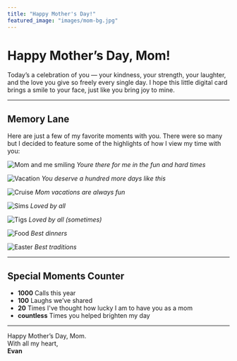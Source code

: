 ```yaml
---
title: "Happy Mother's Day!"
featured_image: "images/mom-bg.jpg"
---
```


# Happy Mother’s Day, Mom!

Today’s a celebration of you — your kindness, your strength, your laughter, and the love you give so freely every single day. I hope this little digital card brings a smile to your face, just like you bring joy to mine.

---

## Memory Lane

Here are just a few of my favorite moments with you. There were so many but I decided to feature some of the highlights of how I view my time with you:

![Mom and me smiling](images/mom1.JPG)
_Youre there for me in the fun and hard times_

![Vacation](images/mom2.JPG)
_You deserve a hundred more days like this_

![Cruise](images/mom4.JPG)
_Mom vacations are always fun_

![Sims](images/mom5.JPG)
_Loved by all_

![Tigs](images/mom6.JPG)
_Loved by all (sometimes)_

![Food](images/mom7.JPG)
_Best dinners_

![Easter](images/mom8.JPG)
_Best traditions_

---

## Special Moments Counter

- **1000** Calls this year
- **100** Laughs we’ve shared
- **20** Times I've thought how lucky I am to have you as a mom 
- **countless** Times you helped brighten my day

---

Happy Mother’s Day, Mom.  
With all my heart,  
**Evan**